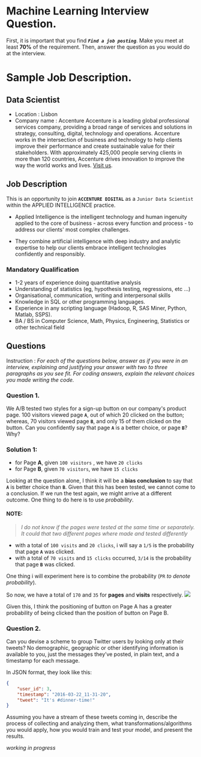 # Machine Learning Interview Question.
First, it is important that you find **_`Find a job posting`_**.
Make you meet at least **70%** of the requirement. Then, answer the question as you would do at the interview.

# Sample Job Description.
## Data Scientist
- Location : Lisbon
- Company name : Accenture
Accenture is a leading global professional services company, providing a broad range of services and solutions in strategy, consulting, digital, technology and operations. Accenture works in the intersection of business and technology to help clients improve their performance and create sustainable value for their stakeholders. With approximately 425,000 people serving clients in more than 120 countries, Accenture drives innovation to improve the way the world works and lives. [Visit us](www.accenture.com.).

## Job Description
This is an opportunity to join **`ACCENTURE DIGITAL`** as a `Junior Data Scientist` within the APPLIED INTELLIGENCE practice.

- Applied Intelligence is the intelligent technology and human ingenuity applied to the core of business - across every function and process - to address our clients' most complex challenges.

- They combine artificial intelligence with deep industry and analytic expertise to help our clients embrace intelligent technologies confidently and responsibly.

### Mandatory Qualification
- 1-2 years of experience doing quantitative analysis
- Understanding of statistics (eg, hypothesis testing, regressions, etc ...)
- Organisational, communication, writing and interpersonal skills
- Knowledge in SQL or other programming languages.
- Experience in any scripting language (Hadoop, R, SAS Miner, Python, Matlab, SSPS).
- BA / BS in Computer Science, Math, Physics, Engineering, Statistics or other technical field

## Questions
Instruction :
_For each of the questions below, answer as if you were in an interview, explaining and justifying your answer with two to three paragraphs as you see fit. For coding answers, explain the relevant choices you made writing the code._

### Question 1.
We A/B tested two styles for a sign-up button on our company's product page. 100 visitors viewed page **`A`**, out of which 20 clicked on the button; whereas, 70 visitors viewed page **`B`**, and only 15 of them clicked on the button. Can you confidently say that page **`A`** is a better choice, or page **`B`**? Why?

### Solution 1:
- for Page **A**, given `100 visitors` , we have `20 clicks`
- for Page **B**, given `70 visitors`, we have `15 clicks`

Looking at the question alone, I think it will be a **bias conclusion** to say that **`A`** is better choice than **`B`**.
Given that this has been tested, we cannot come to a conclusion. If we run the test again, we might arrive at a different outcome.
One thing to do here is to use _probability_.

#### NOTE:
> _I do not know if the pages were tested at the same time or separately. It could that two different pages where made and tested differently_


- with a total of `100 visits` and `20 clicks`, i will say a `1/5` is the probability that page **`A`** was clicked.
- with a total of `70 visits` and `15 clicks` occurred,  `3/14` is the probability that page **`B`** was clicked.

One thing i will experiment here is to combine the probability (`PR` _to denote probability_).

So now, we have a total of `170` and `35` for **pages** and **visits** respectively.
<img src="../machine-learning/solution_image/solution_1.jpg">

Given this, I think the positioning of button on Page A has a greater probability of being clicked than the position of button on Page B.

### Question 2.
Can you devise a scheme to group Twitter users by looking only at their tweets? No demographic, geographic or other identifying information is available to you, just the messages they’ve posted, in plain text, and a timestamp for each message.

In JSON format, they look like this:
```json
{
    "user_id": 3,
    "timestamp": "2016-03-22_11-31-20",
    "tweet": "It's #dinner-time!"
}
```
Assuming you have a stream of these tweets coming in, describe the process of collecting and analyzing them, what transformations/algorithms you would apply, how you would train and test your model, and present the results.

_working in progress_
